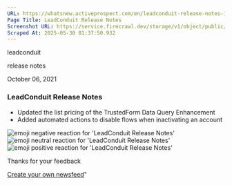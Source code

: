 ```yaml
---
URL: https://whatsnew.activeprospect.com/en/leadconduit-release-notes-13JYKbFQRt
Page Title: LeadConduit Release Notes
Screenshot URL: https://service.firecrawl.dev/storage/v1/object/public/media/screenshot-500829c2-d249-45da-b447-8bc5298d2b20.png
Scraped At: 2025-05-30 01:37:50.932
---
```

leadconduit





release notes



October 06, 2021

### LeadConduit Release Notes

- Updated the list pricing of the TrustedForm Data Query Enhancement
- Added automated actions to disable flows when inactivating an account

![emoji negative reaction for 'LeadConduit Release Notes'](https://app.getbeamer.com/images/emojiNeg.svg)![emoji neutral reaction for 'LeadConduit Release Notes'](https://app.getbeamer.com/images/emojiNeut.svg)![emoji positive reaction for 'LeadConduit Release Notes'](https://app.getbeamer.com/images/emojiPos.svg)

Thanks for your feedback

[Create your own newsfeed](https://www.getbeamer.com/?ref=watermark_MErKJCnu12412_public&company=ActiveProspect&watermarkRef=create&utm_term=MErKJCnu12412&utm_content=ActiveProspect&utm_source=standalone&utm_medium=footer&utm_campaign=create)"

